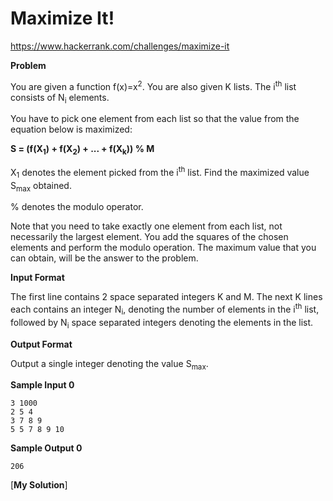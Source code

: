 # Maximize It!

https://www.hackerrank.com/challenges/maximize-it

**Problem**

You are given a function f(x)=x<sup>2</sup>. You are also given K lists. The i<sup>th</sup> list consists of N<sub>i</sub> elements.

You have to pick one element from each list so that the value from the equation below is maximized: 

**S = (f(X<sub>1</sub>) + f(X<sub>2</sub>) + ... + f(X<sub>k</sub>)) % M**

X<sub>1</sub> denotes the element picked from the i<sup>th</sup> list. Find the maximized value S<sub>max</sub> obtained.

% denotes the modulo operator.

Note that you need to take exactly one element from each list, not necessarily the largest element. You add the squares of the chosen elements and perform the modulo operation. The maximum value that you can obtain, will be the answer to the problem.

**Input Format**

The first line contains 2 space separated integers K and M. 
The next K lines each contains an integer N<sub>i</sub>, denoting the number of elements in the i<sup>th</sup> list, followed by N<sub>i</sub> space separated integers denoting the elements in the list.

**Output Format**

Output a single integer denoting the value S<sub>max</sub>.

**Sample Input 0**

```
3 1000
2 5 4
3 7 8 9 
5 5 7 8 9 10 
```

**Sample Output 0**

```
206
```

[**My Solution**]
